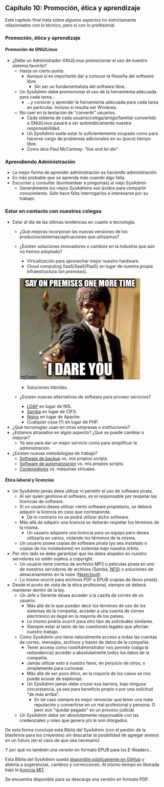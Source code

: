 ## Capítulo 10: Promoción, ética y aprendizaje

Este capítulo final trata sobre algunos aspectos no estrictamente relacionados
con lo técnico, pero si con lo profesional.

### Promoción, ética y aprendizaje

#### Promoción de GNU/Linux

* ¿Debe un Administrador GNU/Linux promocionar el uso de nuestro sistema
  favorito?
    * Hasta un cierto punto.
        * Aunque si es importante dar a conocer la filosofía del software libre.
            * Sin ser un fundamentalista del software libre.
    * Un SysAdmin debe promocionar el uso de la herramienta adecuada para cada
      tarea...
        * ...y conocer y aprender la herramienta adecuada para cada tarea en
          particular. Incluso si resulta ser Windows.
    * No caer en la tentación de "convertir" usuarios.
        * Cada sistema de cada usuario/colega/amigo/familiar convertido a
          GNU/Linux pasará a ser automáticamente nuestra responsabilidad.
        * Un SysAdmin suele estar lo suficientemente ocupado como para hacerse
          cargo de problemas adicionales en su (poco) tiempo libre.
        * Como dice Paul McCartney: *"live and let die"*.

### Aprendiendo Administración

* La mejor forma de aprender administración es haciendo administración.
* Es más probable que se aprenda más cuando algo falla.
* Escuchar y consultar (bombardear a preguntas) al viejo SysAdmin.
    * Generalmente los viejos SysAdmins son ávidos para compartir conocimiento.
      Sólo hace falta interrogarlos e interesarse por su trabajo.

### Estar en contacto con nuestros colegas

* Estar al día de las últimas tendencias en cuanto a tecnología.
    * ¿Qué mejoras incorporan las nuevas versiones de los
      productos/sistemas/aplicaciones que utilizamos?
    * ¿Existen soluciones innovadores o cambios en la industria que aún no hemos
      adoptado?
        * Virtualización para aprovechar mejor nuestro hardware.
        * Cloud computing (IaaS/SaaS/PaaS) en lugar de nuestra propia
          infraestructura (*on premises*).

        ![On premises](images/on_premises.jpg)

        * Soluciones híbridas.
    * ¿Existen nuevas alternativas de software para proveer servicios?
        * [LDAP](https://www.linuxito.com/gnu-linux/nivel-alto/998-como-montar-un-servidor-ldap-en-linux)
          en lugar de NIS.
        * [Samba](https://www.linuxito.com/gnu-linux/nivel-medio/432-como-instalar-y-configurar-samba-en-centos-7-con-acceso-anonimo)
          en lugar de CIFS.
        * [Nginx](https://www.linuxito.com/gnu-linux/nivel-alto/573-instalacion-y-configuracion-de-nginx-con-php-fpm)
          en lugar de Apache.
        * Cualquier cosa (?) en lugar de PHP.
* ¿Qué tecnologías usan en otras empresas o instituciones?
* ¿Estamos atrasados en algún aspecto? ¿Qué se puede cambiar o mejorar?
    * Ya sea para dar un mejor servicio como para simplificar la administración.
* ¿Existen nuevas metodologías de trabajo?
    * [Software de backup](https://www.linuxito.com/gnu-linux/nivel-alto/770-como-instalar-y-configurar-bacula-en-debian)
      vs. mis propios scripts.
    * [Software de automatización](https://www.linuxito.com/gnu-linux/nivel-alto/938-como-instalar-ansible-desde-los-fuentes)
      vs. mis propios scripts.
    * [Contenedores](https://www.linuxito.com/nix/832-jails-en-freebsd) vs.
      máquinas virtuales.

#### Ética laboral y licencias

* Un SysAdmin jamás debe utilizar ni permitir el uso de software pirata.
    * Al ser quien gestiona el software, es el responsable por respetar las
      licencias de software.
    * Si un usuario desea utilizar cierto software propietario, se deberá
      adquirir la licencia en caso que corresponda.
        * De lo contrario no se podrá utilizar dicho software.
    * Más allá de adquirir una licencia se deberán respetar los términos de la
      misma.
        * Un usuario adquiere una licencia para un equipo pero desea utilizarla
          en varios, violando los términos de la misma.
    * Un usuario posee copias de software pirata (ya sea instalado o copias de
      los instaladores) en sistemas bajo nuestra órbita.
* Por otro lado se debe garantizar que los datos alojados en nuestro servidores
  no estén sujetos a copyright.
    * Un usuario tiene cientos de archivos MP3 o películas pirata en uno de
      nuestros servidores de archivos (Samba, [NFS](https://www.linuxito.com/gnu-linux/nivel-alto/496-configuracion-de-nfs-en-freebsd))
      o soluciones de almacenamiento en la nube ([Nextcloud](https://www.linuxito.com/cloud/912-instalando-un-servidor-nextcloud-sobre-nginx-con-php-fpm-y-postgres)).
    * Lo mismo ocurre para archivos PDF o EPUB (copias de libros pirata).
* Desde el punto de vista de la ética profesional, siempre se deberá mantener
  dentro de la ley.
    * Un Jefe o Gerente desea acceder a la casilla de correo de un usuario.
        * Más allá de lo que puedan decir los términos de uso de los sistemas de
          la compañía, acceder a una cuenta de correo electrónico es ilegal en
          la mayoría de los países.
        * Lo mismo podría ocurrir para otro tipo de solicitudes similares.
        * Siempre estar al tanto de las cuestiones legales que afectan nuestro
          trabajo.
    * Como SysAdmin uno tiene naturalmente acceso a todas las cuentas de correo,
      mensajes, archivos y bases de datos de la compañía.
        * Tener acceso como root/Administrator nos permite (valga la
          redundancia) acceder a absolutamente todos los datos de la compañía.
        * Jamás utilizar esto a nuestro favor, en perjuicio de otros, o
          simplemente para curiosear.
        * Más allá de ser poco ético, en la mayoría de los casos se nos puede
          acusar de espionaje.
        * Un SysAdmin jamás debe cruzar esa barrera, bajo ninguna circunstancia,
          ya sea para beneficio propio o por una solicitud "de más arriba".
            * En tal caso siempre es mejor renunciar que tener una mala
              reputación y convertirse en un mal profesional y persona. O peor
              aún "quedar pegado" en un proceso judicial.
    * Un SysAdmin debe ser absolutamente responsable con las credenciales y
      roles que genera y/o le son otorgados.

De esta forma concluye esta Biblia del SysAdmin (con el perdón de la blasfemia
para los creyentes) sin descartar la posibilidad de agregar anexos en un futuro
(en el caso de que sea necesario).

Y por qué no también una versión en formato EPUB para los E-Readers...

Esta Biblia del SysAdmin queda [disponible públicamente en GitHub](https://github.com/linuxitux/La-Biblia-del-SysAdmin/)
y abierta a sugerencias, cambios y correcciones. Al mismo tiempo es liberada
bajo la [licencia MIT](LICENSE).

Se encuentra disponible para su descarga una versión en formato PDF.
